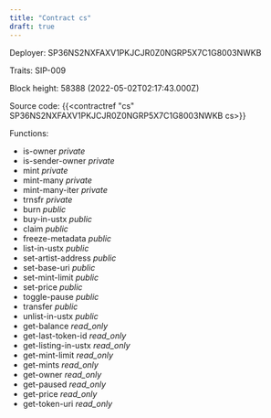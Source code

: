 ```yaml
---
title: "Contract cs"
draft: true
---
```

Deployer: SP36NS2NXFAXV1PKJCJR0Z0NGRP5X7C1G8003NWKB

Traits:
SIP-009 



Block height: 58388 (2022-05-02T02:17:43.000Z)

Source code: {{<contractref "cs" SP36NS2NXFAXV1PKJCJR0Z0NGRP5X7C1G8003NWKB cs>}}

Functions:

* is-owner _private_
* is-sender-owner _private_
* mint _private_
* mint-many _private_
* mint-many-iter _private_
* trnsfr _private_
* burn _public_
* buy-in-ustx _public_
* claim _public_
* freeze-metadata _public_
* list-in-ustx _public_
* set-artist-address _public_
* set-base-uri _public_
* set-mint-limit _public_
* set-price _public_
* toggle-pause _public_
* transfer _public_
* unlist-in-ustx _public_
* get-balance _read_only_
* get-last-token-id _read_only_
* get-listing-in-ustx _read_only_
* get-mint-limit _read_only_
* get-mints _read_only_
* get-owner _read_only_
* get-paused _read_only_
* get-price _read_only_
* get-token-uri _read_only_
